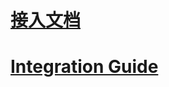 # [接入文档](https://github.com/zplayads/PlayableMopubAdDemo-iOS/blob/master/README-CN.md)

# [Integration Guide](https://github.com/zplayads/PlayableMopubAdDemo-iOS/blob/master/README-EN.md)
